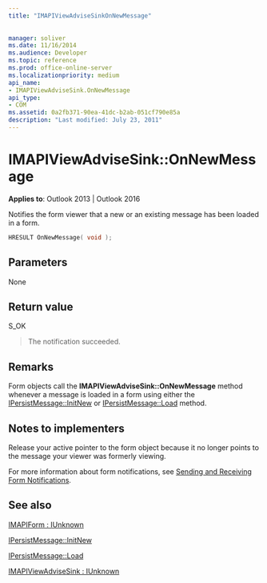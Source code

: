 ```yaml
---
title: "IMAPIViewAdviseSinkOnNewMessage"
 
 
manager: soliver
ms.date: 11/16/2014
ms.audience: Developer
ms.topic: reference
ms.prod: office-online-server
ms.localizationpriority: medium
api_name:
- IMAPIViewAdviseSink.OnNewMessage
api_type:
- COM
ms.assetid: 0a2fb371-90ea-41dc-b2ab-051cf790e85a
description: "Last modified: July 23, 2011"
---
```


# IMAPIViewAdviseSink::OnNewMessage

  
  
**Applies to**: Outlook 2013 | Outlook 2016 
  
Notifies the form viewer that a new or an existing message has been loaded in a form.
  
```cpp
HRESULT OnNewMessage( void );
```

## Parameters

None
  
## Return value

S_OK 
  
> The notification succeeded.
    
## Remarks

Form objects call the **IMAPIViewAdviseSink::OnNewMessage** method whenever a message is loaded in a form using either the [IPersistMessage::InitNew](ipersistmessage-initnew.md) or [IPersistMessage::Load](ipersistmessage-load.md) method. 
  
## Notes to implementers

Release your active pointer to the form object because it no longer points to the message your viewer was formerly viewing. 
  
For more information about form notifications, see [Sending and Receiving Form Notifications](sending-and-receiving-form-notifications.md).
  
## See also



[IMAPIForm : IUnknown](imapiformiunknown.md)
  
[IPersistMessage::InitNew](ipersistmessage-initnew.md)
  
[IPersistMessage::Load](ipersistmessage-load.md)
  
[IMAPIViewAdviseSink : IUnknown](imapiviewadvisesinkiunknown.md)

